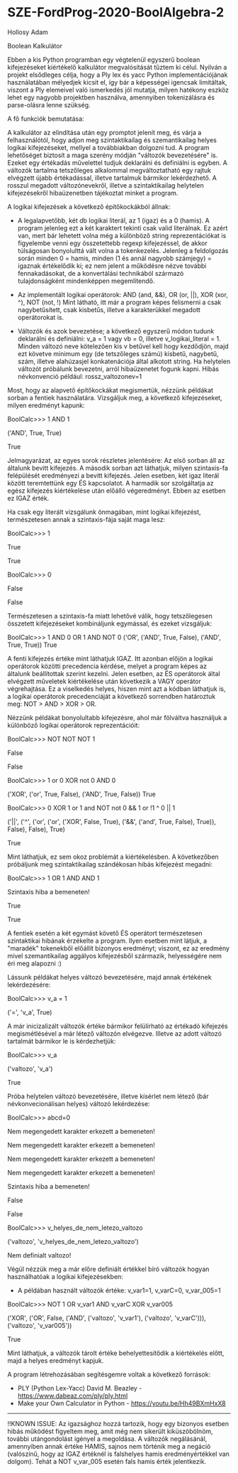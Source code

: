 # SZE-FordProg-2020-BoolAlgebra-2
Hollosy Adam

Boolean Kalkulátor

Ebben a kis Python programban egy végtelenül egyszerű boolean kifejezéseket kiértékelő kalkulátor
megvalósítását tűztem ki célul. Nyilván a projekt elsődleges célja, hogy a Ply lex és yacc Python
implementációjának használatában mélyedjek kicsit el, így bár a képességei igencsak limitáltak,
viszont a Ply elemeivel való ismerkedés jól mutatja, milyen hatékony eszköz lehet egy nagyobb
projektben használva, amennyiben tokenizálásra és parse-olásra lenne szükség.

A fő funkciók bemutatása:

A kalkulátor az elindítása után egy promptot jelenít meg, és várja a felhasználótól, hogy
adjon meg szintaktikailag és szemantikailag helyes logikai kifejezéseket, mellyel a továbbiakban dolgozni tud. A program lehetőséget biztosít a maga szerény módján "változók bevezetésére" is. Ezeket egy
értékadás művelettel tudjuk deklarálni és definiálni is egyben. A változók tartalma tetszőleges alkalommal megváltoztatható egy rajtuk elvégzett újabb értékadással, illetve tartalmuk bármikor lekérdezhető. A rosszul megadott változónevekről, illetve a szintaktikailag helytelen kifejezésekről hibaüzenetben tájékoztat minket a program.

A logikai kifejezések a következő építőkockákból állnak:

  - A legalapvetőbb, két db logikai literál, az 1 (igaz) és a 0 (hamis). A program jelenleg ezt a két karaktert tekinti csak valid literálnak. Ez azért van, mert bár lehetett volna még a különböző string reprezentációkat is figyelembe venni egy összetettebb regexp kifejezéssel, de akkor túlságosan bonyolulttá vált volna a tokenkezelés. Jelenleg a feldolgozás során minden 0 = hamis, minden (1 és annál nagyobb számjegy) = igaznak értékelődik ki; ez nem jelent a működésre nézve további fennakadásokat, de a konvertálási technikából származó tulajdonságként mindenképpen megemlítendő.
  
- Az implementált logikai operátorok: AND (and, &&), OR (or, ||), XOR (xor, ^), NOT (not, !)
Mint látható, itt már a program képes felismerni a csak nagybetűsített, csak kisbetűs, illetve a karakterükkel megadott operátorokat is.

- Változók és azok bevezetése; a következő egyszerű módon tudunk deklarálni és definiálni:
v_a = 1 vagy vb = 0, illetve v_logikai_literal = 1.
Minden változó neve kötelezően kis v betűvel kell hogy kezdődjön, majd ezt követve minimum egy (de tetszőleges számú) kisbetű, nagybetű, szám, illetve alahúzasjel konkatenációja által alkotott string.
Ha helytelen változót próbálunk bevezetni, arról hibaüzenetet fogunk kapni.
Hibás névkonvenció például: rossz_valtozonev=1

Most, hogy az alapvető építőkockákat megismertük, nézzünk példákat sorban a fentiek használatára.
Vizsgáljuk meg, a következő kifejezéseket, milyen eredményt kapunk:


BoolCalc>>> 1 AND 1

('AND', True, True)

True


Jelmagyarázat, az egyes sorok részletes jelentésére:
Az első sorban áll az általunk bevitt kifejezés.
A második sorban azt láthatjuk, milyen szintaxis-fa felépülését eredményezi a bevitt kifejezés.
Jelen esetben, két igaz literál között teremtettünk egy ÉS kapcsolatot.
A harmadik sor szolgáltatja az egész kifejezés kiértékelése után előálló végeredményt.
Ebben az esetben ez IGAZ érték.

Ha csak egy literált vizsgálunk önmagában, mint logikai kifejezést, természetesen annak a szintaxis-fája saját maga lesz:


BoolCalc>>> 1

True

True


BoolCalc>>> 0

False

False


Természetesen a szintaxis-fa miatt lehetővé válik, hogy tetszőlegesen összetett kifejezéseket kombináljunk egymással, és ezeket vizsgáljuk:


BoolCalc>>> 1 AND 0 OR 1 AND NOT 0
('OR', ('AND', True, False), ('AND', True, True))
True


A fenti kifejezés értéke mint láthatjuk IGAZ. Itt azonban előjön a logikai operátorok közötti
precedencia kérdése, melyet a program képes az általunk beállítottak szerint kezelni.
Jelen esetben, az ÉS operátorok által elvégzett műveletek kiértékelése után következik a VAGY operátor
végrehajtása. Ez a viselkedés helyes, hiszen mint azt a kódban láthatjuk is, a logikai operátorok precedenciáját a következő sorrendben határoztuk meg:
NOT > AND > XOR > OR.

Nézzünk példákat bonyolultabb kifejezésre, ahol már fölváltva használjuk a különböző logikai operátorok reprezentációit:


BoolCalc>>> NOT NOT NOT 1

False

False


BoolCalc>>> 1 or 0 XOR not 0 AND 0

('XOR', ('or', True, False), ('AND', True, False))
True


BoolCalc>>> 0 XOR 1 or 1 and NOT not 0 && 1 or !1 ^ 0 || 1

('||', ('^', ('or', ('or', ('XOR', False, True), ('&&', ('and', True, False), True)), False), False), True)

True


Mint láthatjuk, ez sem okoz problémát a kiértékelésben. A következőben próbáljunk meg szintaktikailag szándékosan hibás kifejezést megadni:


BoolCalc>>> 1 OR 1 AND AND 1

Szintaxis hiba a bemeneten!

True

True


A fentiek esetén a két egymást követő ÉS operátort természetesen szintaktikai hibának érzékelte a program. Ilyen esetben mint látjuk, a "maradék" tokenekből előállít bizonyos eredményt; viszont, ez az eredmény mivel szemantikailag aggályos kifejezésből származik, helyességére nem éri meg alapozni :)

Lássunk példákat helyes változó bevezetésére, majd annak értékének lekérdezésére:


BoolCalc>>> v_a = 1

('=', 'v_a', True)


A már inicizalizált változók értéke bármikor felülírható az értékadó kifejezés megismétlésével a már létező változón elvégezve. Illetve az adott változó tartalmát bármikor le is kérdezhetjük:


BoolCalc>>> v_a

('valtozo', 'v_a')

True


Próba helytelen változó bevezetésére, illetve kísérlet nem létező (bár névkonvecionálisan helyes) változó lekérdezése:


BoolCalc>>> abcd=0

Nem megengedett karakter erkezett a bemeneten!

Nem megengedett karakter erkezett a bemeneten!

Nem megengedett karakter erkezett a bemeneten!

Nem megengedett karakter erkezett a bemeneten!

Szintaxis hiba a bemeneten!

False

False



BoolCalc>>> v_helyes_de_nem_letezo_valtozo  

('valtozo', 'v_helyes_de_nem_letezo_valtozo')

Nem definialt valtozo!



Végül nézzük meg a már előre definiált értékkel bíró változók hogyan használhatóak a logikai kifejezésekben:
- A példában használt változók értéke: v_var1=1, v_varC=0, v_var_005=1


BoolCalc>>> NOT 1 OR v_var1 AND v_varC XOR v_var005

('XOR', ('OR', False, ('AND', ('valtozo', 'v_var1'), ('valtozo', 'v_varC'))), ('valtozo', 'v_var005'))

True


Mint láthatjuk, a változók tárolt értéke behelyettesítődik a kiértékelés előtt, majd a helyes eredményt kapjuk.

A program létrehozásában segítésgemre voltak a következő források:

- PLY (Python Lex-Yacc) David M. Beazley - https://www.dabeaz.com/ply/ply.html
- Make your Own Calculator in Python - https://youtu.be/Hh49BXmHxX8





---------------------------
!!KNOWN ISSUE: Az igazsághoz hozzá tartozik, hogy egy bizonyos esetben hibás működést figyeltem meg,
amit még nem sikerült kiküszöbölnöm, további utángondolást igényel a megoldása. A változók negálásánál, amennyiben annak értéke HAMIS, sajnos nem történik meg a negáció (valószínű, hogy az IGAZ értéknél is falshelyes hamis eredményértékkel van dolgom). Tehát a NOT v_var_005 esetén fals hamis érték jelentkezik.











